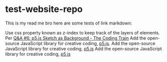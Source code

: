# test-website-repo

This is my read me bro here are some tests of link markdown:

Use css property known as z-index to keep track of the layers of elements.
Per [Q&A #6: p5.js Sketch as Background - The Coding Train](https://www.youtube.com/watch?v=OIfEHD3KqCg)
Add the open-source JavaScript library for creative coding, [p5.js](https://github.com/processing/p5.js).
Add the open-source JavaScript library for creative coding, [p5.js](<https://github.com/processing/p5.js>)
Add the open-source JavaScript library for creative coding,
[p5.js](https://github.com/processing/p5.js)
